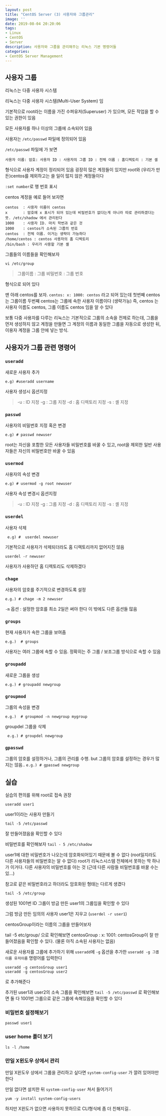 ```yaml
---
layout: post
title: "CentOS Server (3) 사용자와 그룹관리"
image: ''
date: 2019-08-04 20:20:06
tags: 
- Linux
- CentOS 
- Server
description: 사용자와 그룹을 관리해주는 리눅스 기본 명령어들
categories:
- CentOS Server Management
---
```




## 사용자 그룹

리눅스는 다중 사용자 시스템

리눅스는 다중 사용자 시스템(Multi-User System) 임 

기본적으로 root라는 이름을 가진 수퍼유저(Superuser) 가 있으며, 모든 작업을 할 수 있는 권한이 있음 

모든 사용자를 하나 이상의 그룹에 소속되어 있음 

사용자는 `/etc/passwd` 파일에 정의되어 있음

`/etc/passwd` 파일에 가 보면 

    사용자 이름: 암호: 사용자 ID : 사용자의 그룹 ID : 전체 이름 : 홈디렉토리 : 기본 셀

형식으로 사용자 계정이 정리되어 있음
굉장히 많은 계정들이 있지만 root와 (우리가 만든)centos를 제외하고는 쓸 일이 많지 않은 계정들이다

`:set number`로 행 번호 표시

centos 계정을 예로 들어 보자면 

    centos	: 사용자 이름이 centos
    x 		: 암호에 x 표시가 되어 있는데 비밀번호가 없다는게 아니라 따로 관리하겠다는 뜻. /etc/shadow 에서 관리된다
    1000 	: 사용자 ID. 마치 학번과 같은 것
    1000 	: centos가 소속된 그룹의 번호
    centos 	: 전체 이름. 이거는 생략이 가능하다
    /home/centos : centos 사용자의 홈 디렉토리
    /bin/bash : 우리가 사용할 기본 셸

그룹들의 이름들을 확인해보자

    vi /etc/group

   

> 그룹이름 : 그룹 비밀번호 : 그룹 번호

형식으로 되어 있다

맨 아래 centos를 보자.
`centos: x: 1000: centos` 라고 되어 있는데
첫번째 centos는 그룹이름
두번째 centos는 그룹에 속한 사용자 이름이다 (생략가능)
즉, centos 는 사용자 이름도 centos, 그룹 이름도 centos 임을 알 수 있다

보통 다중 사용자를 다루는 리눅스는 기본적으로 그룹의 소속을 전제로 하는데, 
그룹을 먼저 생성하지 않고 계정을 만들면 그 계정의 이름과 동일한 그룹을 자동으로 생성한 뒤, 이용자 계정을 그룹 안에 넣는 방식.

## 사용자가 그룹 관련 명령어

### `useradd`
새로운 사용자 추가

    e.g) #useradd username

사용자 생성시 옵션지정

> -u : ID 지정
> -g : 그룹 지정
> -d : 홈 디렉토리 지정
> -s : 셸  지정

### `passwd`
사용자의 비밀번호 지정 혹은 변경

    e.g) # passwd newuser

root는 자신을 포함한 모든 사용자들 비밀번호를 바꿀 수 있고,
root을 제외한 일반 사용자들은 자신의 비밀번호만 바꿀 수 있음

### `usermod`
사용자의 속성 변경

    e.g) # usermod -g root newuser

사용자 속성 변경시 옵션지정

> -u : ID 지정
> -g : 그룹 지정
> -d : 홈 디렉토리 지정
> -s : 셸  지정


### `userdel`
사용자 삭제

     e.g) #  userdel newuser

기본적으로 사용자가 삭제되더라도 홈 디렉토리까지 없어지진 않음
 

    userdel -r newuser
     

사용자가 사용하던 홈 디렉토리도 삭제하겠다


### `chage` 

사용자의 암호를 주기적으로 변경하도록 설정 

    e.g.) # chage -m 2 newuser

`-m` 옵션 : 설정한 암호를 최소 2일은 써야 한다
이 밖에도 다른 옵션들 많음

### `groups` 

현재 사용자가 속한 그룹을 보여줌 

    e.g.)  # groups

사용자는 여러 그룹에 속할 수 있음.
정확히는 주 그룹 / 보조그룹 방식으로 속할 수 있음

### `groupadd` 

새로운 그룹을 생성 

    e.g.) # groupadd newgroup

### `groupmod` 

그룹의 속성을 변경 

    e.g.)  # groupmod -n newgroup mygroup

 groupdel 그룹을 삭제 

     e.g.) # groupdel newgroup

### `gpasswd` 

그룹의 암호를 설정하거나, 그룹의 관리를 수행.
but 그룹의 암호를 설정하는 경우가 많지는 않음.. 
`e.g.) # gpasswd newgroup`


## 실습

 실습의 편의를 위해 root로 접속 권장

    useradd user1

user1이라는 사용자 만들기

    tail -5 /etc/passwd

잘 만들어졌음을 확인할 수 있다

비밀번호를 확인해보자 `tail - 5 /etc/shadow`

user1에 대한 비밀번호가 나오는데 암호화되어있기 때문에 볼 수 없다
(root일지라도 다른 사용자들의 비밀번호는 알 수 없다)
root가 리눅스시스템 전체에서 못하는 딱 하나가 이거다.
다른 사용자의 비밀번호를 아는 것
(근데 다른 사람들 비밀번호를 바꿀 수는 있...)

참고로 같은 비밀번호라고 하더라도 암호화된 형태는 다르게 생겼다

    tail -5 /etc/group

생성된 1001번 ID 그룹이 방금 만든 user1의 그룹임을 확인할 수 있다

그럼 방금 만든 임의의 사용자 user1은 지우고 (`userdel -r user1`)

centosGroup이라는 이름의 그룹을 만들어보자

tail -5 etc/group/ 으로 확인해보면 centosGroup : x: 1001: 
centosGroup이 잘 만들어졌음을 확인할 수 있다.
(물론 아직 소속된 사용자는 없음)

새로운 사용자를 그룹에 추가하기 위해
`useradd`에 `-g` 옵션을 추가한 
`useradd -g 그룹이름 유저이름` 명령어를 입력한다

    useradd -g centosGroup user1
    useradd -g centosGroup user2

로 추가해준다

추가된 user1과 user2의 소속 그룹을 확인해보면
`tail -5 /etc/passwd` 로 확인해보면
둘 다 1001번 그룹으로 같은 그룹에 속해있음을 확인할 수 있다

### 비밀번호 설정해보기

    passwd user1

### user home 폴더 보기

    ls -l /home 


### 만일 X윈도우 상에서 관리

만일 X윈도우 상에서 그룹을 관리하고 싶다면 
`system-config-user` 가 깔려 있어야만 한다

만일 없다면 설치한 뒤 `system-config-user` 쳐서 들어가기

    yum -y install system-config-users

하지만 X윈도가 없으면 사용하지 못하므로 CLI형식에 좀 더 친해지길.. 


